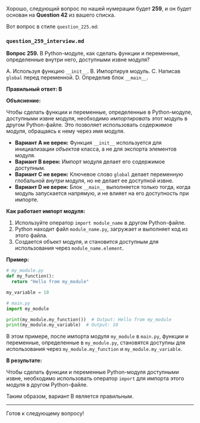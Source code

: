 Хорошо, следующий вопрос по нашей нумерации будет **259**, и он будет основан на **Question 42** из вашего списка.

Вот вопрос в стиле `question_225.md`:

### `question_259_interview.md`

**Вопрос 259.** В Python-модуле, как сделать функции и переменные, определенные внутри него, доступными извне модуля?

A. Используя функцию `__init__`.
B. Импортируя модуль.
C. Написав `global` перед переменной.
D. Определив блок `__main__`.

**Правильный ответ: B**

**Объяснение:**

Чтобы сделать функции и переменные, определенные в Python-модуле, доступными извне модуля, необходимо *импортировать* этот модуль в другом Python-файле. Это позволяет использовать содержимое модуля, обращаясь к нему через имя модуля.

*   **Вариант A не верен:** Функция `__init__` используется для инициализации *объектов* класса, а не для экспорта элементов модуля.
*   **Вариант B верен:**  Импорт модуля делает его содержимое доступным.
*   **Вариант C не верен:** Ключевое слово `global` делает переменную глобальной *внутри* модуля, но не делает ее доступной извне.
*   **Вариант D не верен:**  Блок `__main__` выполняется только тогда, когда модуль запускается напрямую, и не влияет на его доступность при импорте.

**Как работает импорт модуля:**

1.  Используйте оператор `import module_name` в другом Python-файле.
2.  Python находит файл `module_name.py`, загружает и выполняет код из этого файла.
3.  Создается объект модуля, и становится доступным для использования через `module_name.element`.

**Пример:**

```python
# my_module.py
def my_function():
  return "Hello from my_module"

my_variable = 10

# main.py
import my_module

print(my_module.my_function())  # Output: Hello from my_module
print(my_module.my_variable)  # Output: 10
```

В этом примере, после импорта модуля `my_module` в `main.py`, функции и переменные, определенные в `my_module.py`, становятся доступны для использования через `my_module.my_function` и `my_module.my_variable`.

**В результате:**

Чтобы сделать функции и переменные Python-модуля доступными извне, необходимо использовать оператор `import` для импорта этого модуля в другом Python-файле.

Таким образом, вариант B является правильным.

---

Готов к следующему вопросу!
